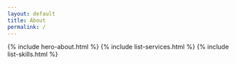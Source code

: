 ```yaml
---
layout: default
title: About
permalink: /
---
```

{% include hero-about.html %}
{% include list-services.html %}
{% include list-skills.html %}

